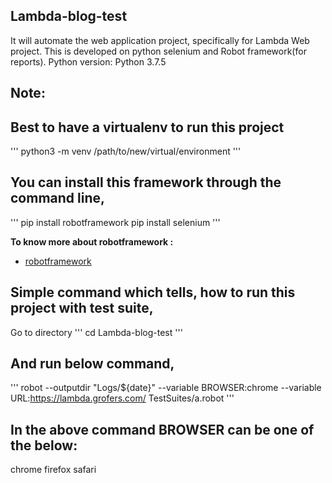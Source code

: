 ## Lambda-blog-test


It will automate the web application project, specifically for Lambda Web project.
This is developed on python selenium and Robot framework(for reports).
Python version: Python 3.7.5

## Note:
## Best to have a virtualenv to run this project
'''
 python3 -m venv /path/to/new/virtual/environment
'''

## You can install this framework through the command line,
'''
 pip install robotframework
 pip install selenium
'''

<b>To know more about robotframework :</b>
- [robotframework](http://robotframework.org)

## Simple command which tells, how to run this project with test suite,
Go to directory
'''
cd Lambda-blog-test
'''

## And run below command,
'''
 robot --outputdir "Logs/${date}"  --variable  BROWSER:chrome  --variable URL:https://lambda.grofers.com/ TestSuites/a.robot
'''

## In the above command BROWSER can be one of the below:
chrome
firefox
safari
